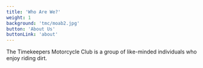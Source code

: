 ```yaml
---
title: 'Who Are We?'
weight: 1
background: 'tmc/moab2.jpg'
button: 'About Us'
buttonLink: 'about'
---
```


The Timekeepers Motorcycle Club is a group of like-minded individuals who enjoy riding dirt.




